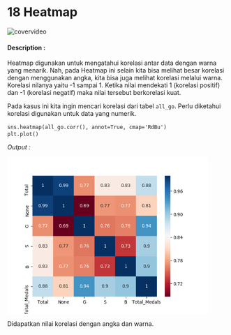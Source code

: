 # 18 Heatmap

![covervideo](http://bit.ly/makeaicovervideo)

#### **Description :**
Heatmap digunakan untuk mengatahui korelasi antar data dengan warna yang menarik. Nah, pada Heatmap ini selain kita bisa melihat besar korelasi dengan menggunakan angka, kita bisa juga  melihat korelasi melalui warna. Korelasi nilanya yaitu -1 sampai 1. Ketika nilai  mendekati 1 (korelasi positif) dan -1 (korelasi negatif) maka nilai tersebut berkorelasi kuat. 

Pada kasus ini kita ingin mencari korelasi dari tabel ```all_go```. Perlu diketahui korelasi digunakan untuk data yang numerik. 
```
sns.heatmap(all_go.corr(), annot=True, cmap='RdBu')
plt.plot()
```
*Output :*

<img src ="https://github.com/BenedictusAryo/documents_assets/raw/master/New%20CourseMap/Basic%20Course/3_Basic%20Visualization/Assets/Figure_15.png" width="460" height="360" align="center"/>

Didapatkan nilai korelasi dengan angka dan warna. 
